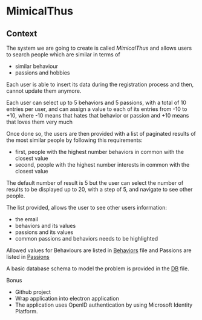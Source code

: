# MimicalThus

## Context  

The system we are going to create is called *MimicalThus* and allows users to search people which are similar in terms of 
- similar behaviour
- passions and hobbies

Each user is able to insert its data during the registration process and then, cannot update them anymore.

Each user can select up to 5 behaviors and 5 passions, with a total of 10 entries per user, and can assign a value to each of its entries from -10 to +10, where -10 means that hates that behavior or passion and +10 means that loves them very much

Once done so, the users are then provided with a list of paginated results of the most similar people by following this requirements:
- first, people with the highest number behaviors in common with the closest value
- second, people with the highest number interests in common with the closest value

The default number of result is 5 but the user can select the number of results to be displayed up to 20, with a step of 5, and navigate to see other people.

The list provided, allows the user to see other users information:
- the email
- behaviors and its values
- passions and its values
- common passions and behaviors needs to be highlighted

Allowed values for Behaviours are listed in [Behaviors](Behaviours.md) file and Passions are listed in [Passions](Passions.md)

A basic database schema to model the problem is provided in the [DB](DB.md) file.

Bonus 
- Github project
- Wrap application into electron application
- The application uses OpenID authentication by using Microsoft Identity Platform. 
